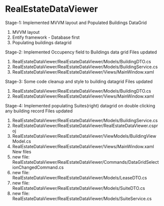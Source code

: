 # RealEstateDataViewer
Stage-1: Implemented MVVM layout and Populated Buildings DataGrid
1. MVVM layout
2. Entify framework - Database first
3. Populating buildings datagrid

Stage-2: Implemented Occupency field to Buildings data grid 
Files updated 
1. RealEstateDataViewer/RealEstateDataViewer/Models/BuildingDTO.cs
2. RealEstateDataViewer/RealEstateDataViewer/Models/BuildingService.cs
3. RealEstateDataViewer/RealEstateDataViewer/Views/MainWindow.xaml

Stage-3: Some code cleanup and style to building datagrid
Files updated 
1. RealEstateDataViewer/RealEstateDataViewer/Models/BuildingDTO.cs
2. RealEstateDataViewer/RealEstateDataViewer/Views/MainWindow.xaml

Stage-4: Implemented populating Suites(right) datagrid on double clicking any building record
Files updated 
1. RealEstateDataViewer/RealEstateDataViewer/Models/BuildingService.cs
2. RealEstateDataViewer/RealEstateDataViewer/RealEstateDataViewer.csproj
3. RealEstateDataViewer/RealEstateDataViewer/ViewModels/BuildingViewModel.cs
4. RealEstateDataViewer/RealEstateDataViewer/Views/MainWindow.xaml
New files
1. new file:   RealEstateDataViewer/RealEstateDataViewer/Commands/DataGridSelectionChangedCommand.cs
2. new file:   RealEstateDataViewer/RealEstateDataViewer/Models/LeaseDTO.cs
3. new file:   RealEstateDataViewer/RealEstateDataViewer/Models/SuiteDTO.cs
4. new file:   RealEstateDataViewer/RealEstateDataViewer/Models/SuiteService.cs

